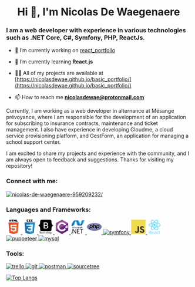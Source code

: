 <h1 align="center">Hi 👋, I'm Nicolas De Waegenaere</h1>
<h3>I am a web developer with experience in various technologies such as .NET Core, C#, Symfony, PHP, ReactJs.</h3>

- 🔭 I’m currently working on [react_portfolio](https://github.com/NicolasDewae/react_portfolio)

- 🌱 I’m currently learning **React.js**

- 👨‍💻 All of my projects are available at [https://nicolasdewae.github.io/basic_portfolio/](https://nicolasdewae.github.io/basic_portfolio/)

- 📫 How to reach me **nicolasdewae@protonmail.com**

<p>
  Currently, I am working as a web developer in alternance at Mésange prévoyance, where I am responsible for the development 
  of an application for subscribing to insurance contracts, maintenance and ticket management. I also have experience in developing Cloudme, 
  a cloud service provisioning platform, and GestForm, an application for managing a school support center.
</p>
<p>
  I am excited to share my projects and experience with the community, and I am always open to feedback and suggestions. Thanks for visiting my repository!
</p>

<h3 align="left">Connect with me:</h3>
<p align="left">
  <a href="https://linkedin.com/in/nicolas-de-waegenaere-959209232/" target="blank">
    <img align="center" src="https://raw.githubusercontent.com/rahuldkjain/github-profile-readme-generator/master/src/images/icons/Social/linked-in-alt.svg" alt="nicolas-de-waegenaere-959209232/" height="30" width="40" />
  </a>
</p>

<h3 align="left">Languages and Frameworks:</h3>
<p align="left"> 
  <a href="https://www.w3.org/html/" target="_blank" rel="noreferrer"> 
    <img src="https://raw.githubusercontent.com/devicons/devicon/master/icons/html5/html5-original-wordmark.svg" alt="html5" width="40" height="40"/> 
  </a>
  <a href="https://www.w3schools.com/css/" target="_blank" rel="noreferrer"> 
    <img src="https://raw.githubusercontent.com/devicons/devicon/master/icons/css3/css3-original-wordmark.svg" alt="css3" width="40" height="40"/> 
  </a> 
  <a href="https://getbootstrap.com" target="_blank" rel="noreferrer"> 
    <img src="https://raw.githubusercontent.com/devicons/devicon/master/icons/bootstrap/bootstrap-plain-wordmark.svg" alt="bootstrap" width="40" height="40"/> 
  </a> 
  <a href="https://www.w3schools.com/cs/" target="_blank" rel="noreferrer"> 
    <img src="https://raw.githubusercontent.com/devicons/devicon/master/icons/csharp/csharp-original.svg" alt="csharp" width="40" height="40"/> 
  </a> 
  <a href="https://dotnet.microsoft.com/" target="_blank" rel="noreferrer"> 
    <img src="https://raw.githubusercontent.com/devicons/devicon/master/icons/dot-net/dot-net-original-wordmark.svg" alt="dotnet" width="40" height="40"/> 
  </a> 
    <a href="https://www.php.net" target="_blank" rel="noreferrer"> 
    <img src="https://raw.githubusercontent.com/devicons/devicon/master/icons/php/php-original.svg" alt="php" width="40" height="40"/> 
  </a> 
  <a href="https://symfony.com" target="_blank" rel="noreferrer"> 
    <img src="https://symfony.com/logos/symfony_black_03.svg" alt="symfony" width="40" height="40"/> 
  </a> 
  <a href="https://developer.mozilla.org/en-US/docs/Web/JavaScript" target="_blank" rel="noreferrer"> 
    <img src="https://raw.githubusercontent.com/devicons/devicon/master/icons/javascript/javascript-original.svg" alt="javascript" width="40" height="40"/> 
  </a> 
  <a href="https://reactjs.org/" target="_blank" rel="noreferrer"> 
    <img src="https://raw.githubusercontent.com/devicons/devicon/master/icons/react/react-original-wordmark.svg" alt="react" width="40" height="40"/> 
  </a> 
  <a href="https://github.com/puppeteer/puppeteer" target="_blank" rel="noreferrer">
    <img src="https://www.vectorlogo.zone/logos/pptrdev/pptrdev-official.svg" alt="puppeteer" width="40" height="40"/> 
  </a> 
  <a href="https://www.mysql.com/fr/" target="_blank" rel="noreferrer"> 
    <img src="https://www.vectorlogo.zone/logos/mysql/mysql-official.svg" alt="mysql" width="40" height="40"/> 
  </a>
</p>

<h3 align="left">Tools:</h3>
<p align="left"> 
  <a href="https://trello.com" target="_blank" rel="noreferrer"> 
    <img src="https://www.vectorlogo.zone/logos/trello/trello-icon.svg" alt="trello" width="40" height="40"/> 
  </a> 
  <a href="https://git-scm.com/" target="_blank" rel="noreferrer"> 
    <img src="https://www.vectorlogo.zone/logos/git-scm/git-scm-icon.svg" alt="git" width="40" height="40"/> 
  </a> 
  <a href="https://postman.com" target="_blank" rel="noreferrer"> 
    <img src="https://www.vectorlogo.zone/logos/getpostman/getpostman-icon.svg" alt="postman" width="40" height="40"/> 
  </a> 
  
  <a href="[https://postman.com](https://www.sourcetreeapp.com/)" target="_blank" rel="noreferrer"> 
    <img src="https://pics.freeicons.io/uploads/icons/png/17447841331551952105-512.png" alt="sourcetree" width="40" height="40"/> 
  </a> 
  
</p>

[![Top Langs](https://github-readme-stats.vercel.app/api/top-langs/?username=nicolasdewae&layout=compact)](https://github.com/anuraghazra/github-readme-stats)
